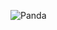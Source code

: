 ![Panda](https://github.com/Juan-Miguel-alvarado/weddingPage/assets/109107814/85d2f5ab-3f97-4c63-a049-516add44aeb4)
